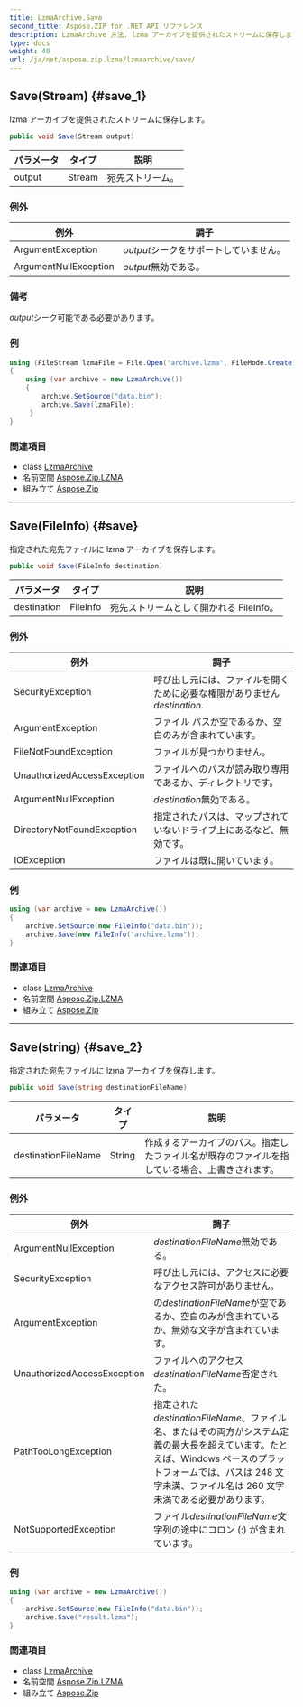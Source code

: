 ```yaml
---
title: LzmaArchive.Save
second_title: Aspose.ZIP for .NET API リファレンス
description: LzmaArchive 方法. lzma アーカイブを提供されたストリームに保存します
type: docs
weight: 40
url: /ja/net/aspose.zip.lzma/lzmaarchive/save/
---
```

## Save(Stream) {#save_1}

lzma アーカイブを提供されたストリームに保存します。

```csharp
public void Save(Stream output)
```

| パラメータ | タイプ | 説明 |
| --- | --- | --- |
| output | Stream | 宛先ストリーム。 |

### 例外

| 例外 | 調子 |
| --- | --- |
| ArgumentException | *output*シークをサポートしていません。 |
| ArgumentNullException | *output*無効である。 |

### 備考

*output*シーク可能である必要があります。

### 例

```csharp
using (FileStream lzmaFile = File.Open("archive.lzma", FileMode.Create))
{
    using (var archive = new LzmaArchive())
    {
        archive.SetSource("data.bin");
        archive.Save(lzmaFile);
     }
}
```

### 関連項目

* class [LzmaArchive](../)
* 名前空間 [Aspose.Zip.LZMA](../../lzmaarchive/)
* 組み立て [Aspose.Zip](../../../)

---

## Save(FileInfo) {#save}

指定された宛先ファイルに lzma アーカイブを保存します。

```csharp
public void Save(FileInfo destination)
```

| パラメータ | タイプ | 説明 |
| --- | --- | --- |
| destination | FileInfo | 宛先ストリームとして開かれる FileInfo。 |

### 例外

| 例外 | 調子 |
| --- | --- |
| SecurityException | 呼び出し元には、ファイルを開くために必要な権限がありません*destination*. |
| ArgumentException | ファイル パスが空であるか、空白のみが含まれています。 |
| FileNotFoundException | ファイルが見つかりません。 |
| UnauthorizedAccessException | ファイルへのパスが読み取り専用であるか、ディレクトリです。 |
| ArgumentNullException | *destination*無効である。 |
| DirectoryNotFoundException | 指定されたパスは、マップされていないドライブ上にあるなど、無効です。 |
| IOException | ファイルは既に開いています。 |

### 例

```csharp
using (var archive = new LzmaArchive()) 
{
    archive.SetSource(new FileInfo("data.bin"));
    archive.Save(new FileInfo("archive.lzma"));
}
```

### 関連項目

* class [LzmaArchive](../)
* 名前空間 [Aspose.Zip.LZMA](../../lzmaarchive/)
* 組み立て [Aspose.Zip](../../../)

---

## Save(string) {#save_2}

指定された宛先ファイルに lzma アーカイブを保存します。

```csharp
public void Save(string destinationFileName)
```

| パラメータ | タイプ | 説明 |
| --- | --- | --- |
| destinationFileName | String | 作成するアーカイブのパス。指定したファイル名が既存のファイルを指している場合、上書きされます。 |

### 例外

| 例外 | 調子 |
| --- | --- |
| ArgumentNullException | *destinationFileName*無効である。 |
| SecurityException | 呼び出し元には、アクセスに必要なアクセス許可がありません。 |
| ArgumentException | の*destinationFileName*が空であるか、空白のみが含まれているか、無効な文字が含まれています。 |
| UnauthorizedAccessException | ファイルへのアクセス*destinationFileName*否定された。 |
| PathTooLongException | 指定された*destinationFileName*、ファイル名、またはその両方がシステム定義の最大長を超えています。たとえば、Windows ベースのプラットフォームでは、パスは 248 文字未満、ファイル名は 260 文字未満である必要があります。 |
| NotSupportedException | ファイル*destinationFileName*文字列の途中にコロン (:) が含まれています。 |

### 例

```csharp
using (var archive = new LzmaArchive()) 
{
    archive.SetSource(new FileInfo("data.bin"));
    archive.Save("result.lzma");
}
```

### 関連項目

* class [LzmaArchive](../)
* 名前空間 [Aspose.Zip.LZMA](../../lzmaarchive/)
* 組み立て [Aspose.Zip](../../../)


